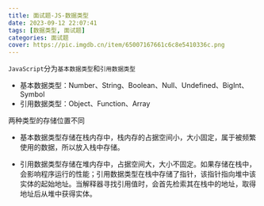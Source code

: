 ```yaml
---
title: 面试题-JS-数据类型
date: 2023-09-12 22:07:41
tags: [数据类型, 面试题]
categories: 面试题
cover: https://pic.imgdb.cn/item/65007167661c6c8e5410336c.png
---
```


`JavaScript`分为`基本数据类型`和`引用数据类型`

- 基本数据类型：Number、String、Boolean、Null、Undefined、BigInt、Symbol
- 引用数据类型：Object、Function、Array

两种类型的存储位置不同

- 基本数据类型存储在栈内存中，栈内存的占据空间小，大小固定，属于被频繁使用的数据，所以放入栈中存储。

- 引用数据类型存储在堆内存中，占据空间大，大小不固定。如果存储在栈中，会影响程序运行的性能；引用数据类型在栈中存储了指针，该指针指向堆中该实体的起始地址。当解释器寻找引用值时，会首先检索其在栈中的地址，取得地址后从堆中获得实体。




